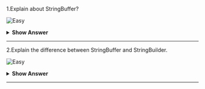 1.Explain about StringBuffer?

![Easy](https://github.com/revaturelabs/interviewquestions/blob/dev/ComplexityTags/simple%20(2).svg)
<details>
    <summary><b> Show Answer </b></summary> 
<blockquote>

- StringBuffer is in `java.lang package`.
- StringBuffer is mutable strings that are stored in heap memory.
- StringBuffer is synchronized methods.
- StringBuffer is not thread safe, so the performance is less than the string buffer.
</blockqoute> 
</details>

---

2.Explain the difference between StringBuffer and StringBuilder.

![Easy](https://github.com/revaturelabs/interviewquestions/blob/dev/ComplexityTags/simple%20(2).svg)
<details>
    <summary><b> Show Answer </b></summary> 
<blockquote>

|                                 **StringBuffer**                                 |                                  **StringBuilder**                                  |
|:----------------------------------------------------------------------------:|:-------------------------------------------------------------------------------:|
| StringBuffer is mutable strings that are stored in heap memory.              | StringBuilders are also mutable strings that are stored in heap memory.         |
| StringBuffer is thread safe. At a time only one thread is allowed to access. | StringBuilder is not thread-safe. At a time many threads are allowed to access. |
| The methods of StringBuffer are synchronized.                                | The methods of StringBuilder are non-synchronized.                              |
| The performance is less than StringBuilder.                                  | The performance is more than StringBuffer.                                      |
</blockqoute> 
</details>

---
